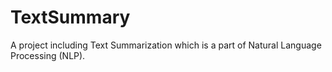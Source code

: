 # TextSummary
A project including Text Summarization which is a part of Natural Language Processing (NLP).